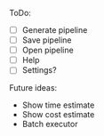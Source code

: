 ToDo:

- [ ] Generate pipeline
- [ ] Save pipeline
- [ ] Open pipeline
- [ ] Help
- [ ] Settings?

Future ideas:

- Show time estimate
- Show cost estimate
- Batch executor
